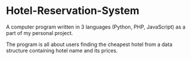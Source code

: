 # Hotel-Reservation-System
A computer program written in 3 languages (Python, PHP, JavaScript) as a part of my personal project.

The program is all about users finding the cheapest hotel from a data structure containing hotel name and its prices.

